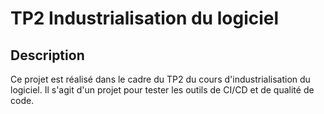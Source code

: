 # TP2 Industrialisation du logiciel

## Description

Ce projet est réalisé dans le cadre du TP2 du cours d'industrialisation du logiciel. Il s'agit d'un projet pour tester les outils de CI/CD et de qualité de code.
